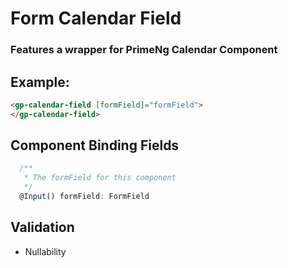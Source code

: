 # Form Calendar Field

### Features a wrapper for PrimeNg Calendar Component

## Example:

```html
<gp-calendar-field [formField]="formField">
</gp-calendar-field>
```

## Component Binding Fields

```typescript
  /**
   * The formField for this component
   */
  @Input() formField: FormField
```
## Validation

+ Nullability